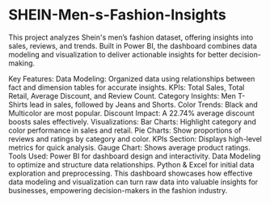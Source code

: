 # SHEIN-Men-s-Fashion-Insights
This project analyzes Shein's men’s fashion dataset, offering insights into sales, reviews, and trends. Built in Power BI, the dashboard combines data modeling and visualization to deliver actionable insights for better decision-making.

Key Features:
Data Modeling: Organized data using relationships between fact and dimension tables for accurate insights.
KPIs: Total Sales, Total Retail, Average Discount, and Review Count.
Category Insights: Men T-Shirts lead in sales, followed by Jeans and Shorts.
Color Trends: Black and Multicolor are most popular.
Discount Impact: A 22.74% average discount boosts sales effectively.
Visualizations:
Bar Charts: Highlight category and color performance in sales and retail.
Pie Charts: Show proportions of reviews and ratings by category and color.
KPIs Section: Displays high-level metrics for quick analysis.
Gauge Chart: Shows average product ratings.
Tools Used:
Power BI for dashboard design and interactivity.
Data Modeling to optimize and structure data relationships.
Python & Excel for initial data exploration and preprocessing.
This dashboard showcases how effective data modeling and visualization can turn raw data into valuable insights for businesses, empowering decision-makers in the fashion industry.

